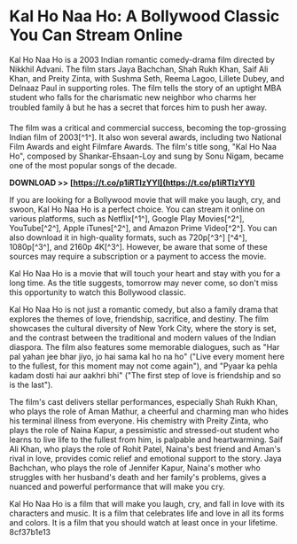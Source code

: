 # Kal Ho Naa Ho: A Bollywood Classic You Can Stream Online
 
Kal Ho Naa Ho is a 2003 Indian romantic comedy-drama film directed by Nikkhil Advani. The film stars Jaya Bachchan, Shah Rukh Khan, Saif Ali Khan, and Preity Zinta, with Sushma Seth, Reema Lagoo, Lillete Dubey, and Delnaaz Paul in supporting roles. The film tells the story of an uptight MBA student who falls for the charismatic new neighbor who charms her troubled family â but he has a secret that forces him to push her away.
 
The film was a critical and commercial success, becoming the top-grossing Indian film of 2003[^1^]. It also won several awards, including two National Film Awards and eight Filmfare Awards. The film's title song, "Kal Ho Naa Ho", composed by Shankar-Ehsaan-Loy and sung by Sonu Nigam, became one of the most popular songs of the decade.
 
**DOWNLOAD >> [https://t.co/p1iRTIzYYI](https://t.co/p1iRTIzYYI)**


 
If you are looking for a Bollywood movie that will make you laugh, cry, and swoon, Kal Ho Naa Ho is a perfect choice. You can stream it online on various platforms, such as Netflix[^1^], Google Play Movies[^2^], YouTube[^2^], Apple iTunes[^2^], and Amazon Prime Video[^2^]. You can also download it in high-quality formats, such as 720p[^3^] [^4^], 1080p[^3^], and 2160p 4K[^3^]. However, be aware that some of these sources may require a subscription or a payment to access the movie.
 
Kal Ho Naa Ho is a movie that will touch your heart and stay with you for a long time. As the title suggests, tomorrow may never come, so don't miss this opportunity to watch this Bollywood classic.
  
Kal Ho Naa Ho is not just a romantic comedy, but also a family drama that explores the themes of love, friendship, sacrifice, and destiny. The film showcases the cultural diversity of New York City, where the story is set, and the contrast between the traditional and modern values of the Indian diaspora. The film also features some memorable dialogues, such as "Har pal yahan jee bhar jiyo, jo hai sama kal ho na ho" ("Live every moment here to the fullest, for this moment may not come again"), and "Pyaar ka pehla kadam dosti hai aur aakhri bhi" ("The first step of love is friendship and so is the last").
 
The film's cast delivers stellar performances, especially Shah Rukh Khan, who plays the role of Aman Mathur, a cheerful and charming man who hides his terminal illness from everyone. His chemistry with Preity Zinta, who plays the role of Naina Kapur, a pessimistic and stressed-out student who learns to live life to the fullest from him, is palpable and heartwarming. Saif Ali Khan, who plays the role of Rohit Patel, Naina's best friend and Aman's rival in love, provides comic relief and emotional support to the story. Jaya Bachchan, who plays the role of Jennifer Kapur, Naina's mother who struggles with her husband's death and her family's problems, gives a nuanced and powerful performance that will make you cry.
 
Kal Ho Naa Ho is a film that will make you laugh, cry, and fall in love with its characters and music. It is a film that celebrates life and love in all its forms and colors. It is a film that you should watch at least once in your lifetime.
 8cf37b1e13
 
